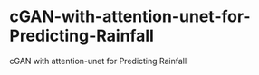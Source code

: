 # cGAN-with-attention-unet-for-Predicting-Rainfall
cGAN with attention-unet for Predicting Rainfall
